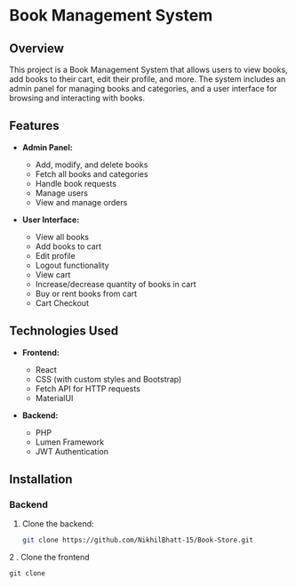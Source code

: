 
# Book Management System

## Overview

This project is a Book Management System that allows users to view books, add books to their cart, edit their profile, and more. The system includes an admin panel for managing books and categories, and a user interface for browsing and interacting with books.

## Features

- **Admin Panel:**
  - Add, modify, and delete books
  - Fetch all books and categories
  - Handle book requests
  - Manage users
  - View and manage orders

- **User Interface:**
  - View all books
  - Add books to cart
  - Edit profile
  - Logout functionality
  - View cart
  - Increase/decrease quantity of books in cart
  - Buy or rent books from cart
  - Cart Checkout

## Technologies Used

- **Frontend:**
  - React
  - CSS (with custom styles and Bootstrap)
  - Fetch API for HTTP requests
  - MaterialUI 

- **Backend:**
  - PHP 
  - Lumen Framework
  - JWT Authentication

## Installation

### Backend

1. Clone the backend:
   ```sh
   git clone https://github.com/NikhilBhatt-15/Book-Store.git
2 . Clone the frontend

    git clone 



